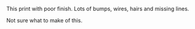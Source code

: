 This print with poor finish.  Lots of bumps, wires, hairs and missing lines.  

Not sure what to make of this.